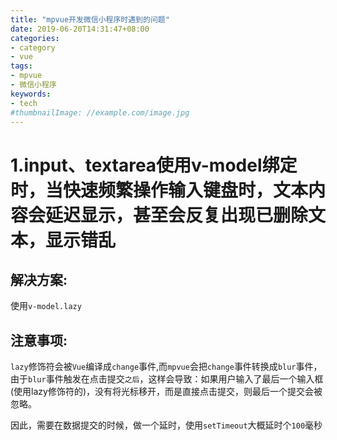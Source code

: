 ```yaml
---
title: "mpvue开发微信小程序时遇到的问题"
date: 2019-06-20T14:31:47+08:00
categories:
- category
- vue
tags:
- mpvue
- 微信小程序
keywords:
- tech
#thumbnailImage: //example.com/image.jpg
---
```


<!--more-->
<!-- toc -->

# 1.input、textarea使用v-model绑定时，当快速频繁操作输入键盘时，文本内容会延迟显示，甚至会反复出现已删除文本，显示错乱

## 解决方案:  
使用`v-model.lazy`  

## 注意事项:  
`lazy`修饰符会被`Vue`编译成`change`事件,而`mpvue`会把`change`事件转换成`blur`事件，由于`blur`事件触发在点击提交`之后`，这样会导致：如果用户输入了最后一个输入框(使用lazy修饰符的)，没有将光标移开，而是直接点击提交，则最后一个提交会被忽略。  

因此，需要在数据提交的时候，做一个延时，使用`setTimeout`大概延时个`100`毫秒